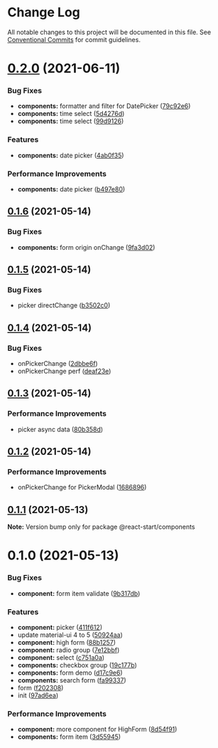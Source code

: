 # Change Log

All notable changes to this project will be documented in this file.
See [Conventional Commits](https://conventionalcommits.org) for commit guidelines.

# [0.2.0](https://github.com/zxeryu/react-start/compare/@react-start/components@0.1.6...@react-start/components@0.2.0) (2021-06-11)

### Bug Fixes

- **components:** formatter and filter for DatePicker ([79c92e6](https://github.com/zxeryu/react-start/commit/79c92e6574f65ed2bc78b135a0346fb31e4f73b3))
- **components:** time select ([5d4276d](https://github.com/zxeryu/react-start/commit/5d4276d8b870de4215e77b9ec202d7570073b44a))
- **components:** time select ([99d9126](https://github.com/zxeryu/react-start/commit/99d912616e00154e15d2fa2b6d47efa2ce2ac58c))

### Features

- **components:** date picker ([4ab0f35](https://github.com/zxeryu/react-start/commit/4ab0f355658385c2386145211461fdc097715aae))

### Performance Improvements

- **components:** date picker ([b497e80](https://github.com/zxeryu/react-start/commit/b497e8080fd984ee82d1c09d36f509f61d7d743f))

## [0.1.6](https://github.com/zxeryu/react-start/compare/@react-start/components@0.1.5...@react-start/components@0.1.6) (2021-05-14)

### Bug Fixes

- **components:** form origin onChange ([9fa3d02](https://github.com/zxeryu/react-start/commit/9fa3d02a10c03fa7aba6dcaa23b22f75f6ed399d))

## [0.1.5](https://github.com/zxeryu/react-start/compare/@react-start/components@0.1.4...@react-start/components@0.1.5) (2021-05-14)

### Bug Fixes

- picker directChange ([b3502c0](https://github.com/zxeryu/react-start/commit/b3502c07576527fd8c45ebe63b24a8193ee4a83e))

## [0.1.4](https://github.com/zxeryu/react-start/compare/@react-start/components@0.1.3...@react-start/components@0.1.4) (2021-05-14)

### Bug Fixes

- onPickerChange ([2dbbe6f](https://github.com/zxeryu/react-start/commit/2dbbe6f1dff71e8c33740e052df01de88add69ef))
- onPickerChange perf ([deaf23e](https://github.com/zxeryu/react-start/commit/deaf23e9561d87dcc6902c35b57195888c77a532))

## [0.1.3](https://github.com/zxeryu/react-start/compare/@react-start/components@0.1.2...@react-start/components@0.1.3) (2021-05-14)

### Performance Improvements

- picker async data ([80b358d](https://github.com/zxeryu/react-start/commit/80b358dc6883d888c1614f89a3e6b5e792678463))

## [0.1.2](https://github.com/zxeryu/react-start/compare/@react-start/components@0.1.1...@react-start/components@0.1.2) (2021-05-14)

### Performance Improvements

- onPickerChange for PickerModal ([1686896](https://github.com/zxeryu/react-start/commit/1686896cbe9c9c49c357a34dc939d4d529f12d6c))

## [0.1.1](https://github.com/zxeryu/react-start/compare/@react-start/components@0.1.0...@react-start/components@0.1.1) (2021-05-13)

**Note:** Version bump only for package @react-start/components

# 0.1.0 (2021-05-13)

### Bug Fixes

- **component:** form item validate ([9b317db](https://github.com/zxeryu/react-start/commit/9b317db73f7f12a4e692edcb0529ee80c12dafc5))

### Features

- **component:** picker ([411f612](https://github.com/zxeryu/react-start/commit/411f6123e7e5d8b0a2472d48b2a239d215a8e35b))
- update material-ui 4 to 5 ([50924aa](https://github.com/zxeryu/react-start/commit/50924aa029277317bf8da0e25bbc8595bda51f84))
- **component:** high form ([88b1257](https://github.com/zxeryu/react-start/commit/88b1257f49dc05f9eee9b72cc08afc5b60d60de1))
- **component:** radio group ([7e12bbf](https://github.com/zxeryu/react-start/commit/7e12bbfa0fffb6f7c009036cd6742c675bf56835))
- **component:** select ([c751a0a](https://github.com/zxeryu/react-start/commit/c751a0ae62696a3f58437183b003a778e57112f9))
- **components:** checkbox group ([19c177b](https://github.com/zxeryu/react-start/commit/19c177b488caa7bb3f3429738a6194c09a915335))
- **components:** form demo ([d17c9e6](https://github.com/zxeryu/react-start/commit/d17c9e65749c2274645464666a3556637a4c8e93))
- **components:** search form ([fa99337](https://github.com/zxeryu/react-start/commit/fa993377077f0781ecaae91f1d892b5e739c0021))
- form ([f202308](https://github.com/zxeryu/react-start/commit/f202308c94e9378c484f7e48f3f988088f27ec7c))
- init ([97ad6ea](https://github.com/zxeryu/react-start/commit/97ad6eaff6d2b6fe937cfb4914c443ab06480843))

### Performance Improvements

- **component:** more component for HighForm ([8d54f91](https://github.com/zxeryu/react-start/commit/8d54f91a4db331086db593d26facf78f035b7934))
- **components:** form item ([3d55945](https://github.com/zxeryu/react-start/commit/3d559450ed79272b22b0d426dbf20533a165ecf4))
